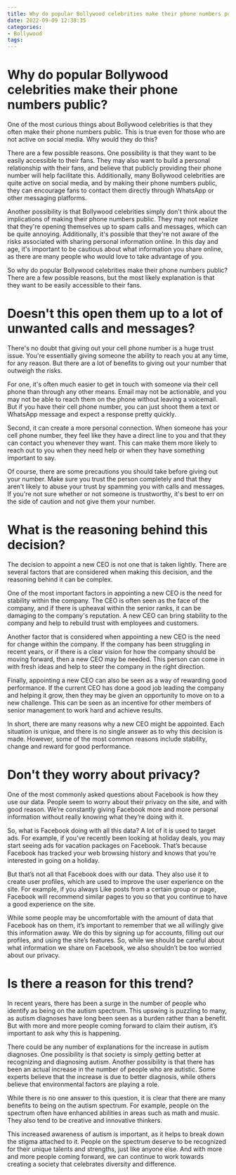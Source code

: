 ```yaml
---
title: Why do popular Bollywood celebrities make their phone numbers public
date: 2022-09-09 12:38:35
categories:
- Bollywood
tags:
---
```



#  Why do popular Bollywood celebrities make their phone numbers public?

One of the most curious things about Bollywood celebrities is that they often make their phone numbers public. This is true even for those who are not active on social media. Why would they do this?

There are a few possible reasons. One possibility is that they want to be easily accessible to their fans. They may also want to build a personal relationship with their fans, and believe that publicly providing their phone number will help facilitate this. Additionally, many Bollywood celebrities are quite active on social media, and by making their phone numbers public, they can encourage fans to contact them directly through WhatsApp or other messaging platforms.

Another possibility is that Bollywood celebrities simply don't think about the implications of making their phone numbers public. They may not realize that they're opening themselves up to spam calls and messages, which can be quite annoying. Additionally, it's possible that they're not aware of the risks associated with sharing personal information online. In this day and age, it's important to be cautious about what information you share online, as there are many people who would love to take advantage of you.

So why do popular Bollywood celebrities make their phone numbers public? There are a few possible reasons, but the most likely explanation is that they want to be easily accessible to their fans.

#  Doesn't this open them up to a lot of unwanted calls and messages?

There's no doubt that giving out your cell phone number is a huge trust issue. You're essentially giving someone the ability to reach you at any time, for any reason. But there are a lot of benefits to giving out your number that outweigh the risks.

For one, it's often much easier to get in touch with someone via their cell phone than through any other means. Email may not be actionable, and you may not be able to reach them on the phone without leaving a voicemail. But if you have their cell phone number, you can just shoot them a text or WhatsApp message and expect a response pretty quickly.

Second, it can create a more personal connection. When someone has your cell phone number, they feel like they have a direct line to you and that they can contact you whenever they want. This can make them more likely to reach out to you when they need help or when they have something important to say.

Of course, there are some precautions you should take before giving out your number. Make sure you trust the person completely and that they aren't likely to abuse your trust by spamming you with calls and messages. If you're not sure whether or not someone is trustworthy, it's best to err on the side of caution and not give them your number.

#  What is the reasoning behind this decision?

The decision to appoint a new CEO is not one that is taken lightly. There are several factors that are considered when making this decision, and the reasoning behind it can be complex.

One of the most important factors in appointing a new CEO is the need for stability within the company. The CEO is often seen as the face of the company, and if there is upheaval within the senior ranks, it can be damaging to the company's reputation. A new CEO can bring stability to the company and help to rebuild trust with employees and customers.

Another factor that is considered when appointing a new CEO is the need for change within the company. If the company has been struggling in recent years, or if there is a clear vision for how the company should be moving forward, then a new CEO may be needed. This person can come in with fresh ideas and help to steer the company in the right direction.

Finally, appointing a new CEO can also be seen as a way of rewarding good performance. If the current CEO has done a good job leading the company and helping it grow, then they may be given an opportunity to move on to a new challenge. This can be seen as an incentive for other members of senior management to work hard and achieve results.

In short, there are many reasons why a new CEO might be appointed. Each situation is unique, and there is no single answer as to why this decision is made. However, some of the most common reasons include stability, change and reward for good performance.

#  Don't they worry about privacy?

One of the most commonly asked questions about Facebook is how they use our data. People seem to worry about their privacy on the site, and with good reason. We’re constantly giving Facebook more and more personal information without really knowing what they’re doing with it.

So, what is Facebook doing with all this data? A lot of it is used to target ads. For example, if you’ve recently been looking at holiday deals, you may start seeing ads for vacation packages on Facebook. That’s because Facebook has tracked your web browsing history and knows that you’re interested in going on a holiday.

But that’s not all that Facebook does with our data. They also use it to create user profiles, which are used to improve the user experience on the site. For example, if you always Like posts from a certain group or page, Facebook will recommend similar pages to you so that you continue to have a good experience on the site.

While some people may be uncomfortable with the amount of data that Facebook has on them, it’s important to remember that we all willingly give this information away. We do this by signing up for accounts, filling out our profiles, and using the site’s features. So, while we should be careful about what information we share on Facebook, we also shouldn’t be too worried about our privacy.

#  Is there a reason for this trend?

In recent years, there has been a surge in the number of people who identify as being on the autism spectrum. This upswing is puzzling to many, as autism diagnoses have long been seen as a burden rather than a benefit. But with more and more people coming forward to claim their autism, it’s important to ask why this is happening.

There could be any number of explanations for the increase in autism diagnoses. One possibility is that society is simply getting better at recognizing and diagnosing autism. Another possibility is that there has been an actual increase in the number of people who are autistic. Some experts believe that the increase is due to better diagnosis, while others believe that environmental factors are playing a role.

While there is no one answer to this question, it is clear that there are many benefits to being on the autism spectrum. For example, people on the spectrum often have enhanced abilities in areas such as math and music. They also tend to be creative and innovative thinkers.

This increased awareness of autism is important, as it helps to break down the stigma attached to it. People on the spectrum deserve to be recognized for their unique talents and strengths, just like anyone else. And with more and more people coming forward, we can continue to work towards creating a society that celebrates diversity and difference.